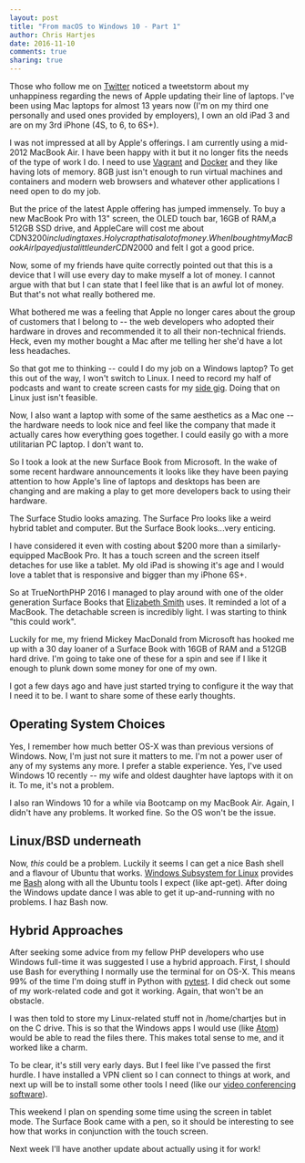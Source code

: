 ```yaml
---
layout: post
title: "From macOS to Windows 10 - Part 1"
author: Chris Hartjes
date: 2016-11-10
comments: true
sharing: true
---
```

Those who follow me on [Twitter](https://twitter.com/grmpyprogrammer) noticed
a tweetstorm about my unhappiness regarding the news of Apple updating their
line of laptops. I've been using Mac laptops for almost 13 years now (I'm
on my third one personally and used ones provided by employers), I own an old
iPad 3 and are on my 3rd iPhone (4S, to 6, to 6S+).

I was not impressed at all by Apple's offerings. I am currently using a mid-2012
MacBook Air. I have been happy with it but it no longer fits the needs of the
type of work I do. I need to use [Vagrant](https://www.vagrantup) and [Docker](https://docker.io)
and they like having lots of memory. 8GB just isn't enough to run virtual machines
and containers and modern web browsers and whatever other applications I need
open to do my job.

But the price of the latest Apple offering has jumped immensely. To buy a new
MacBook Pro with 13" screen, the OLED touch bar, 16GB of RAM,a 512GB SSD drive, and AppleCare will cost me
about CDN$3200 including taxes. Holy crap that is a lot of money. When I bought
my MacBook Air I payed just a little under CDN$2000 and felt I got a good
price.

Now, some of my friends have quite correctly pointed out that this is a device
that I will use every day to make myself a lot of money. I cannot argue with
that but I can state that I feel like that is an awful lot of money. But that's
not what really bothered me.

What bothered me was a feeling that Apple no longer cares about the group of
customers that I belong to -- the web developers who adopted their hardware
in droves and recommended it to all their non-technical friends. Heck, even
my mother bought a Mac after me telling her she'd have a lot less headaches.

So that got me to thinking -- could I do my job on a Windows laptop? To get this
out of the way, I won't switch to Linux. I need to record my half of podcasts
and want to create screen casts for my [side gig](https://grumpy-learning.com).
Doing that on Linux just isn't feasible.

Now, I also want a laptop with some of the same aesthetics as a Mac one -- the
hardware needs to look nice and feel like the company that made it actually
cares how everything goes together. I could easily go with a more utilitarian
PC laptop. I don't want to.

So I took a look at the new Surface Book from Microsoft. In the wake of some
recent hardware announcements it looks like they have been paying attention
to how Apple's line of laptops and desktops has been are changing and are
making a play to get more developers back to using their hardware.

The Surface Studio looks amazing. The Surface Pro looks like a weird hybrid
tablet and computer. But the Surface Book looks...very enticing.

I have considered it even with costing about $200 more than a similarly-equipped
MacBook Pro. It has a touch screen and the screen itself detaches for use
like a tablet. My old iPad is showing it's age and I would love a tablet that
is responsive and bigger than my iPhone 6S+.

So at TrueNorthPHP 2016 I managed to play around with one of the older generation
Surface Books that [Elizabeth Smith](https://twitter.com/auroraeosrose) uses.
It reminded a lot of a MacBook. The detachable screen is incredibly light.
I was starting to think "this could work".

Luckily for me, my friend Mickey MacDonald from Microsoft has hooked me up
with a 30 day loaner of a Surface Book with 16GB of RAM and a 512GB hard drive.
I'm going to take one of these for a spin and see if I like it enough to
plunk down some money for one of my own.

I got a few days ago and have just started trying to configure it the way that
I need it to be. I want to share some of these early thoughts.

## Operating System Choices

Yes, I remember how much better OS-X was than previous versions of Windows.
Now, I'm just not sure it matters to me. I'm not a power user of any of my
systems any more. I prefer a stable experience. Yes, I've used Windows 10
recently -- my wife and oldest daughter have laptops with it on it. To me,
it's not a problem.

I also ran Windows 10 for a while via Bootcamp on my MacBook Air. Again, I
didn't have any problems. It worked fine. So the OS won't be the issue.

## Linux/BSD underneath

Now, *this* could be a problem. Luckily it seems I can get a nice Bash shell
and a flavour of Ubuntu that works. [Windows Subsystem for Linux](https://en.wikipedia.org/wiki/Windows_Subsystem_for_Linux) provides
me [Bash](https://en.wikipedia.org/wiki/Bash_(Unix_shell)) along with all the Ubuntu tools I expect (like apt-get).
After doing the Windows update dance I was able to get it up-and-running with
no problems. I haz Bash now.

## Hybrid Approaches

After seeking some advice from my fellow PHP developers who use Windows
full-time it was suggested I use a hybrid approach. First, I should use Bash
for everything I normally use the terminal for on OS-X. This means 99% of the
time I'm doing stuff in Python with [pytest](http://docs.pytest.org/en/latest/).
I did check out some of my work-related code and got it working. Again, that
won't be an obstacle.

I was then told to store my Linux-related stuff not in /home/chartjes but in
on the C drive. This is so that the Windows apps I would use (like [Atom](https://atom.io))
would be able to read the files there. This makes total sense to me, and it
worked like a charm.

To be clear, it's still very early days. But I feel like I've passed the first
hurdle. I have installed a VPN client so I can connect to things at work, and
next up will be to install some other tools I need (like our [video conferencing software](http://www.vidyo.com/)).

This weekend I plan on spending some time using the screen in tablet mode. The
Surface Book came with a pen, so it should be interesting to see how that works
in conjunction with the touch screen.

Next week I'll have another update about actually using it for work!
